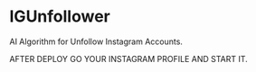 # IGUnfollower
AI Algorithm for Unfollow Instagram Accounts.<br>

AFTER DEPLOY GO YOUR INSTAGRAM PROFILE AND START IT.
